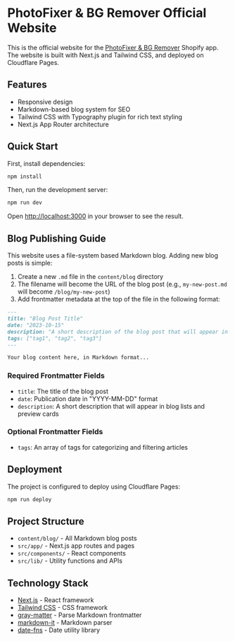 # PhotoFixer & BG Remover Official Website

This is the official website for the [PhotoFixer & BG Remover](https://apps.shopify.com/photofixer-bg-remover) Shopify app. The website is built with Next.js and Tailwind CSS, and deployed on Cloudflare Pages.

## Features

- Responsive design
- Markdown-based blog system for SEO
- Tailwind CSS with Typography plugin for rich text styling
- Next.js App Router architecture

## Quick Start

First, install dependencies:

```bash
npm install
```

Then, run the development server:

```bash
npm run dev
```

Open [http://localhost:3000](http://localhost:3000) in your browser to see the result.

## Blog Publishing Guide

This website uses a file-system based Markdown blog. Adding new blog posts is simple:

1. Create a new `.md` file in the `content/blog` directory
2. The filename will become the URL of the blog post (e.g., `my-new-post.md` will become `/blog/my-new-post`)
3. Add frontmatter metadata at the top of the file in the following format:

```markdown
---
title: "Blog Post Title"
date: "2023-10-15"
description: "A short description of the blog post that will appear in blog lists"
tags: ["tag1", "tag2", "tag3"]
---

Your blog content here, in Markdown format...
```

### Required Frontmatter Fields

- `title`: The title of the blog post
- `date`: Publication date in "YYYY-MM-DD" format
- `description`: A short description that will appear in blog lists and preview cards

### Optional Frontmatter Fields

- `tags`: An array of tags for categorizing and filtering articles

## Deployment

The project is configured to deploy using Cloudflare Pages:

```bash
npm run deploy
```

## Project Structure

- `content/blog/` - All Markdown blog posts
- `src/app/` - Next.js app routes and pages
- `src/components/` - React components
- `src/lib/` - Utility functions and APIs

## Technology Stack

- [Next.js](https://nextjs.org/) - React framework
- [Tailwind CSS](https://tailwindcss.com/) - CSS framework
- [gray-matter](https://github.com/jonschlinkert/gray-matter) - Parse Markdown frontmatter
- [markdown-it](https://github.com/markdown-it/markdown-it) - Markdown parser
- [date-fns](https://date-fns.org/) - Date utility library

